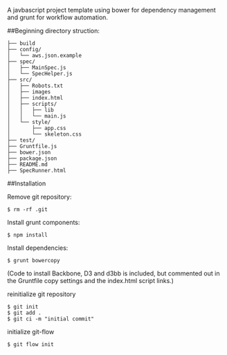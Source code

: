 A javbascript project template using bower for dependency management and grunt for workflow automation.

##Beginning directory struction:

```
├── build
├── config/
│   └── aws.json.example
├── spec/
│   ├── MainSpec.js
│   └── SpecHelper.js
├── src/
│   ├── Robots.txt
│   ├── images
│   ├── index.html
│   ├── scripts/
│   │   ├── lib
│   │   └── main.js
│   └── style/
│       ├── app.css
│       └── skeleton.css
├── test/
├── Gruntfile.js
├── bower.json
├── package.json
├── README.md
├── SpecRunner.html
```

##Installation

Remove git repository:
```
$ rm -rf .git
```

Install grunt components:
```
$ npm install
```

Install dependencies:
```
$ grunt bowercopy
```
(Code to install Backbone, D3 and d3bb is included, but commented out in the Gruntfile copy settings and the index.html script links.)

reinitialize git repository
```
$ git init
$ git add .
$ git ci -m "initial commit"
```

initialize git-flow
```
$ git flow init
```
